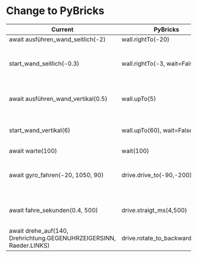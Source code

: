 # Change to PyBricks

| Current | PyBricks | Comments |
| ------- | -------- | -------- |
| await ausführen_wand_seitlich(-2) | wall.rightTo(-20) |  |
| start_wand_seitlich(-0.3) | wall.rightTo(-3, wait=False) | Change distance from cm to mm ; dont't wait |
| await ausführen_wand_vertikal(0.5) | wall.upTo(5) | Change distance from cm to mm |
| start_wand_vertikal(6) | wall.upTo(60), wait=False) | Change distance from cm to mm |
| await warte(100) | wait(100) | |
| await gyro_fahren(-20, 1050, 90) | drive.drive_to(-90,-200) | Change distance from cm to mm ; angle * -1 |
| await fahre_sekunden(0.4, 500) | drive.straigt_ms(4,500) | Change distance from cm to mm |
| await drehe_auf(140, Drehrichtung.GEGENUHRZEIGERSINN, Raeder.LINKS) | drive.rotate_to_backward(-140) | angle * -1 |
